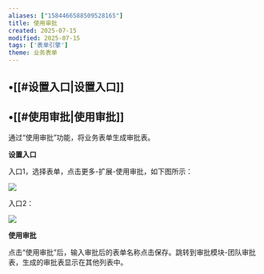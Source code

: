 ```yaml
---
aliases: ["1584466588509528165"]
title: 使用审批
created: 2025-07-15
modified: 2025-07-15
tags: ['表单引擎']
theme: 业务表单
---
```


## •[[#设置入口|设置入口]]

## •[[#使用审批|使用审批]]

通过“使用审批”功能，将业务表单生成审批表。

**设置入口**

入口1，选择表单，点击更多-扩展-使用审批，如下图所示：

![](https://myhelpdoc.oss-cn-heyuan.aliyuncs.com/mdimages/8ec17bb343ecc2002d7e580705269ded.jpg)

入口2：

![](https://myhelpdoc.oss-cn-heyuan.aliyuncs.com/mdimages/079a8393a1fc5fbbf93f4f42ea705ebf.jpg)

**使用审批**

点击“使用审批”后，输入审批后的表单名称点击保存。跳转到审批模块-团队审批表，生成的审批表显示在其他列表中。


